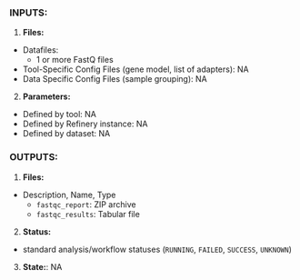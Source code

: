 ### INPUTS:
1. **Files:**
  * Datafiles:
    * 1 or more FastQ files
  * Tool-Specific Config Files (gene model, list of adapters): NA
  * Data Specific Config Files (sample grouping): NA
2. **Parameters:**
  * Defined by tool: NA
  * Defined by Refinery instance: NA
  * Defined by dataset: NA
    
### OUTPUTS:
1. **Files:**
  * Description, Name, Type
    * `fastqc_report`: ZIP archive
    * `fastqc_results`: Tabular file
2. **Status:**
  * standard analysis/workflow statuses (`RUNNING`, `FAILED`, `SUCCESS`, `UNKNOWN`)
3. **State:**: NA
